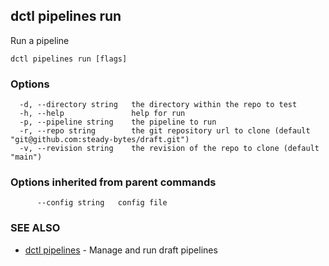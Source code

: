 ## dctl pipelines run

Run a pipeline

```
dctl pipelines run [flags]
```

### Options

```
  -d, --directory string   the directory within the repo to test
  -h, --help               help for run
  -p, --pipeline string    the pipeline to run
  -r, --repo string        the git repository url to clone (default "git@github.com:steady-bytes/draft.git")
  -v, --revision string    the revision of the repo to clone (default "main")
```

### Options inherited from parent commands

```
      --config string   config file
```

### SEE ALSO

* [dctl pipelines](dctl_pipelines.md)	 - Manage and run draft pipelines

